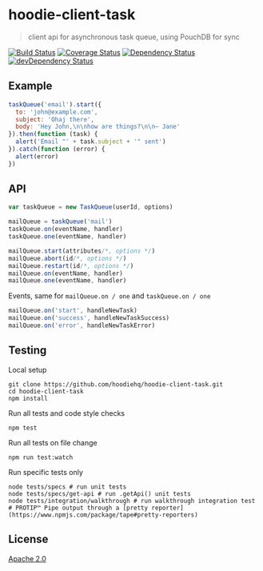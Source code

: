 ﻿# hoodie-client-task

> client api for asynchronous task queue, using PouchDB for sync

[![Build Status](https://travis-ci.org/hoodiehq/hoodie-client-task.svg?branch=master)](https://travis-ci.org/hoodiehq/hoodie-client-task)
[![Coverage Status](https://coveralls.io/repos/hoodiehq/hoodie-client-task/badge.svg?branch=master)](https://coveralls.io/r/hoodiehq/hoodie-client-task?branch=master)
[![Dependency Status](https://david-dm.org/hoodiehq/hoodie-client-task.svg)](https://david-dm.org/hoodiehq/hoodie-client-task)
[![devDependency Status](https://david-dm.org/hoodiehq/hoodie-client-task/dev-status.svg)](https://david-dm.org/hoodiehq/hoodie-client-task#info=devDependencies)

## Example

```js
taskQueue('email').start({
  to: 'john@example.com',
  subject: 'Ohaj there',
  body: 'Hey John,\n\nhow are things?\n\n– Jane'
}).then(function (task) {
  alert('Email "' + task.subject + '" sent')
}).catch(function (error) {
  alert(error)
})
```

## API

```js
var taskQueue = new TaskQueue(userId, options)

mailQueue = taskQueue('mail')
taskQueue.on(eventName, handler)
taskQueue.one(eventName, handler)

mailQueue.start(attributes/*, options */)
mailQueue.abort(id/*, options */)
mailQueue.restart(id/*, options */)
mailQueue.on(eventName, handler)
mailQueue.one(eventName, handler)
```

Events, same for `mailQueue.on / one` and `taskQueue.on / one`

```js
mailQueue.on('start', handleNewTask)
mailQueue.on('success', handleNewTaskSuccess)
mailQueue.on('error', handleNewTaskError)
```

## Testing

Local setup

```
git clone https://github.com/hoodiehq/hoodie-client-task.git
cd hoodie-client-task
npm install
```

Run all tests and code style checks

```
npm test
```

Run all tests on file change

```
npm run test:watch
```

Run specific tests only

```
node tests/specs # run unit tests
node tests/specs/get-api # run .getApi() unit tests
node tests/integration/walkthrough # run walkthrough integration test
# PROTIP™ Pipe output through a [pretty reporter](https://www.npmjs.com/package/tape#pretty-reporters)
```


## License

[Apache 2.0](http://www.apache.org/licenses/LICENSE-2.0)

